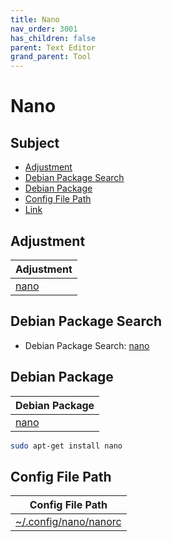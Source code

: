 ```yaml
---
title: Nano
nav_order: 3001
has_children: false
parent: Text Editor
grand_parent: Tool
---
```



# Nano




## Subject

* [Adjustment](#adjustment)
* [Debian Package Search](#debian-package-search)
* [Debian Package](#debian-package)
* [Config File Path](#config-file-path)
* [Link](#link)




## Adjustment

| Adjustment |
| --- |
| [nano](https://github.com/samwhelp/debian-adjustment/tree/main/prototype/main/tool-config/part/nano) |




## Debian Package Search

* Debian Package Search: [nano](https://packages.debian.org/search?searchon=names&keywords=nano)




## Debian Package

| Debian Package |
| --- |
| [nano](https://packages.debian.org/stable/nano) |

``` sh
sudo apt-get install nano
```




## Config File Path

| Config File Path |
| ---------------- |
| [~/.config/nano/nanorc](https://github.com/samwhelp/debian-adjustment/blob/main/prototype/main/tool-config/part/nano/asset/overlay/etc/skel/.config/nano/nanorc) |
